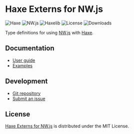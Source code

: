 # Haxe Externs for NW.js
![Haxe](https://badgen.net/badge/haxe/%3E%3D4.3.0/green) ![NW.js](https://badgen.net/badge/nwjs/%3E%3D0.92.0/green) ![Haxelib](https://badgen.net/haxelib/v/nwjs) ![License](https://badgen.net/haxelib/license/nwjs) ![Downloads](https://badgen.net/haxelib/d/nwjs)

Type definitions for using [NW.js](https://nwjs.io) with [Haxe](https://haxe.org).

## Documentation
- [User guide](https://github.com/cedx/nwjs.hx/wiki)
- [Examples](https://github.com/cedx/nwjs.hx/tree/main/example)

## Development
- [Git repository](https://github.com/cedx/nwjs.hx)
- [Submit an issue](https://github.com/cedx/nwjs.hx/issues)

## License
[Haxe Externs for NW.js](https://github.com/cedx/nwjs.hx) is distributed under the MIT License.
